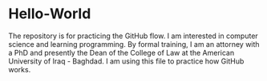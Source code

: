 # Hello-World
The repository is for practicing the GitHub flow.
I am interested in computer science and learning programming. By formal training, I am an attorney with a PhD and presently the Dean of the College of Law at the American University of Iraq - Baghdad. 
I am using this file to practice how GitHub works.
